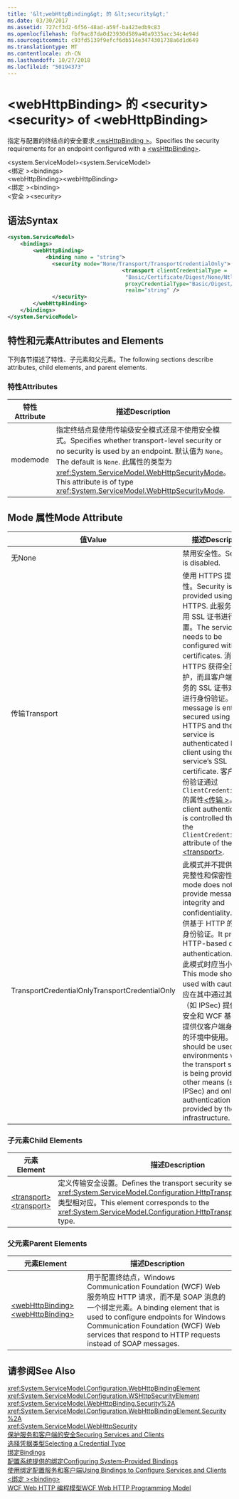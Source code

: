 ```yaml
---
title: '&lt;webHttpBinding&gt; 的 &lt;security&gt;'
ms.date: 03/30/2017
ms.assetid: 727cf3d2-6f56-48ad-a59f-ba423edb9c83
ms.openlocfilehash: fbf9ac87da0d23930d589a40a9335acc34c4e94d
ms.sourcegitcommit: c93fd5139f9efcf6db514e3474301738a6d1d649
ms.translationtype: MT
ms.contentlocale: zh-CN
ms.lasthandoff: 10/27/2018
ms.locfileid: "50194373"
---
```

# <a name="ltsecuritygt-of-ltwebhttpbindinggt"></a><span data-ttu-id="dfd47-102">&lt;webHttpBinding&gt; 的 &lt;security&gt;</span><span class="sxs-lookup"><span data-stu-id="dfd47-102">&lt;security&gt; of &lt;webHttpBinding&gt;</span></span>
<span data-ttu-id="dfd47-103">指定与配置的终结点的安全要求[ \<wsHttpBinding >](../../../../../docs/framework/configure-apps/file-schema/wcf/wshttpbinding.md)。</span><span class="sxs-lookup"><span data-stu-id="dfd47-103">Specifies the security requirements for an endpoint configured with a [\<wsHttpBinding>](../../../../../docs/framework/configure-apps/file-schema/wcf/wshttpbinding.md).</span></span>  
  
 <span data-ttu-id="dfd47-104">\<system.ServiceModel></span><span class="sxs-lookup"><span data-stu-id="dfd47-104">\<system.ServiceModel></span></span>  
<span data-ttu-id="dfd47-105">\<绑定 ></span><span class="sxs-lookup"><span data-stu-id="dfd47-105">\<bindings></span></span>  
<span data-ttu-id="dfd47-106">\<webHttpBinding></span><span class="sxs-lookup"><span data-stu-id="dfd47-106">\<webHttpBinding></span></span>  
<span data-ttu-id="dfd47-107">\<绑定 ></span><span class="sxs-lookup"><span data-stu-id="dfd47-107">\<binding></span></span>  
<span data-ttu-id="dfd47-108">\<安全 ></span><span class="sxs-lookup"><span data-stu-id="dfd47-108">\<security></span></span>  
  
## <a name="syntax"></a><span data-ttu-id="dfd47-109">语法</span><span class="sxs-lookup"><span data-stu-id="dfd47-109">Syntax</span></span>  
  
```xml  
<system.ServiceModel>  
    <bindings>  
        <webHttpBinding>  
            <binding name = "string">  
              <security mode="None/Transport/TransportCredentialOnly">  
                                    <transport clientCredentialType =   
                                     "Basic/Certificate/Digest/None/Ntlm/Windows"  
                                     proxyCredentialType="Basic/Digest/None/Ntlm/Windows"  
                                     realm="string" />  
              </security>  
        </webHttpBinding>  
    </bindings>  
</system.ServiceModel>  
```  
  
## <a name="attributes-and-elements"></a><span data-ttu-id="dfd47-110">特性和元素</span><span class="sxs-lookup"><span data-stu-id="dfd47-110">Attributes and Elements</span></span>  
 <span data-ttu-id="dfd47-111">下列各节描述了特性、子元素和父元素。</span><span class="sxs-lookup"><span data-stu-id="dfd47-111">The following sections describe attributes, child elements, and parent elements.</span></span>  
  
### <a name="attributes"></a><span data-ttu-id="dfd47-112">特性</span><span class="sxs-lookup"><span data-stu-id="dfd47-112">Attributes</span></span>  
  
|<span data-ttu-id="dfd47-113">特性</span><span class="sxs-lookup"><span data-stu-id="dfd47-113">Attribute</span></span>|<span data-ttu-id="dfd47-114">描述</span><span class="sxs-lookup"><span data-stu-id="dfd47-114">Description</span></span>|  
|---------------|-----------------|  
|<span data-ttu-id="dfd47-115">mode</span><span class="sxs-lookup"><span data-stu-id="dfd47-115">mode</span></span>|<span data-ttu-id="dfd47-116">指定终结点是使用传输级安全模式还是不使用安全模式。</span><span class="sxs-lookup"><span data-stu-id="dfd47-116">Specifies whether transport-level security or no security is used by an endpoint.</span></span> <span data-ttu-id="dfd47-117">默认值为 `None`。</span><span class="sxs-lookup"><span data-stu-id="dfd47-117">The default is `None`.</span></span> <span data-ttu-id="dfd47-118">此属性的类型为 <xref:System.ServiceModel.WebHttpSecurityMode>。</span><span class="sxs-lookup"><span data-stu-id="dfd47-118">This attribute is of type <xref:System.ServiceModel.WebHttpSecurityMode>.</span></span>|  
  
## <a name="mode-attribute"></a><span data-ttu-id="dfd47-119">Mode 属性</span><span class="sxs-lookup"><span data-stu-id="dfd47-119">Mode Attribute</span></span>  
  
|<span data-ttu-id="dfd47-120">值</span><span class="sxs-lookup"><span data-stu-id="dfd47-120">Value</span></span>|<span data-ttu-id="dfd47-121">描述</span><span class="sxs-lookup"><span data-stu-id="dfd47-121">Description</span></span>|  
|-----------|-----------------|  
|<span data-ttu-id="dfd47-122">无</span><span class="sxs-lookup"><span data-stu-id="dfd47-122">None</span></span>|<span data-ttu-id="dfd47-123">禁用安全性。</span><span class="sxs-lookup"><span data-stu-id="dfd47-123">Security is disabled.</span></span>|  
|<span data-ttu-id="dfd47-124">传输</span><span class="sxs-lookup"><span data-stu-id="dfd47-124">Transport</span></span>|<span data-ttu-id="dfd47-125">使用 HTTPS 提供安全性。</span><span class="sxs-lookup"><span data-stu-id="dfd47-125">Security is provided using HTTPS.</span></span> <span data-ttu-id="dfd47-126">此服务需要使用 SSL 证书进行配置。</span><span class="sxs-lookup"><span data-stu-id="dfd47-126">The service needs to be configured with SSL certificates.</span></span> <span data-ttu-id="dfd47-127">消息使用 HTTPS 获得全面保护，而且客户端使用服务的 SSL 证书对服务进行身份验证。</span><span class="sxs-lookup"><span data-stu-id="dfd47-127">The message is entirely secured using HTTPS and the service is authenticated by the client using the service’s SSL certificate.</span></span> <span data-ttu-id="dfd47-128">客户端身份验证通过`ClientCredentialType`的属性[\<传输 >](../../../../../docs/framework/configure-apps/file-schema/wcf/transport-of-webhttpbinding.md)。</span><span class="sxs-lookup"><span data-stu-id="dfd47-128">The client authentication is controlled through the `ClientCredentialType` attribute of the [\<transport>](../../../../../docs/framework/configure-apps/file-schema/wcf/transport-of-webhttpbinding.md).</span></span>|  
|<span data-ttu-id="dfd47-129">TransportCredentialOnly</span><span class="sxs-lookup"><span data-stu-id="dfd47-129">TransportCredentialOnly</span></span>|<span data-ttu-id="dfd47-130">此模式并不提供消息的完整性和保密性，</span><span class="sxs-lookup"><span data-stu-id="dfd47-130">This mode does not provide message integrity and confidentiality.</span></span> <span data-ttu-id="dfd47-131">而是提供基于 HTTP 的客户端身份验证。</span><span class="sxs-lookup"><span data-stu-id="dfd47-131">It provides HTTP-based client authentication.</span></span> <span data-ttu-id="dfd47-132">使用此模式时应当小心。</span><span class="sxs-lookup"><span data-stu-id="dfd47-132">This mode should be used with caution.</span></span> <span data-ttu-id="dfd47-133">它应在其中通过其他方式 （如 IPSec) 提供传输安全和 WCF 基础结构提供仅客户端身份验证的环境中使用。</span><span class="sxs-lookup"><span data-stu-id="dfd47-133">It should be used in environments where the transport security is being provided by other means (such as IPSec) and only client authentication is provided by the WCF infrastructure.</span></span>|  
  
### <a name="child-elements"></a><span data-ttu-id="dfd47-134">子元素</span><span class="sxs-lookup"><span data-stu-id="dfd47-134">Child Elements</span></span>  
  
|<span data-ttu-id="dfd47-135">元素</span><span class="sxs-lookup"><span data-stu-id="dfd47-135">Element</span></span>|<span data-ttu-id="dfd47-136">描述</span><span class="sxs-lookup"><span data-stu-id="dfd47-136">Description</span></span>|  
|-------------|-----------------|  
|[<span data-ttu-id="dfd47-137">\<transport></span><span class="sxs-lookup"><span data-stu-id="dfd47-137">\<transport></span></span>](../../../../../docs/framework/configure-apps/file-schema/wcf/transport-of-webhttpbinding.md)|<span data-ttu-id="dfd47-138">定义传输安全设置。</span><span class="sxs-lookup"><span data-stu-id="dfd47-138">Defines the transport security settings.</span></span> <span data-ttu-id="dfd47-139">此元素与 <xref:System.ServiceModel.Configuration.HttpTransportSecurityElement> 类型相对应。</span><span class="sxs-lookup"><span data-stu-id="dfd47-139">This element corresponds to the <xref:System.ServiceModel.Configuration.HttpTransportSecurityElement> type.</span></span>|  
  
### <a name="parent-elements"></a><span data-ttu-id="dfd47-140">父元素</span><span class="sxs-lookup"><span data-stu-id="dfd47-140">Parent Elements</span></span>  
  
|<span data-ttu-id="dfd47-141">元素</span><span class="sxs-lookup"><span data-stu-id="dfd47-141">Element</span></span>|<span data-ttu-id="dfd47-142">描述</span><span class="sxs-lookup"><span data-stu-id="dfd47-142">Description</span></span>|  
|-------------|-----------------|  
|[<span data-ttu-id="dfd47-143">\<webHttpBinding></span><span class="sxs-lookup"><span data-stu-id="dfd47-143">\<webHttpBinding></span></span>](../../../../../docs/framework/configure-apps/file-schema/wcf/webhttpbinding.md)|<span data-ttu-id="dfd47-144">用于配置终结点，Windows Communication Foundation (WCF) Web 服务响应 HTTP 请求，而不是 SOAP 消息的一个绑定元素。</span><span class="sxs-lookup"><span data-stu-id="dfd47-144">A binding element that is used to configure endpoints for Windows Communication Foundation (WCF) Web services that respond to HTTP requests instead of SOAP messages.</span></span>|  
  
## <a name="see-also"></a><span data-ttu-id="dfd47-145">请参阅</span><span class="sxs-lookup"><span data-stu-id="dfd47-145">See Also</span></span>  
 <xref:System.ServiceModel.Configuration.WebHttpBindingElement>  
 <xref:System.ServiceModel.Configuration.WSHttpSecurityElement>  
 <xref:System.ServiceModel.WebHttpBinding.Security%2A>  
 <xref:System.ServiceModel.Configuration.WebHttpBindingElement.Security%2A>  
 <xref:System.ServiceModel.WebHttpSecurity>  
 [<span data-ttu-id="dfd47-146">保护服务和客户端的安全</span><span class="sxs-lookup"><span data-stu-id="dfd47-146">Securing Services and Clients</span></span>](../../../../../docs/framework/wcf/feature-details/securing-services-and-clients.md)  
 [<span data-ttu-id="dfd47-147">选择凭据类型</span><span class="sxs-lookup"><span data-stu-id="dfd47-147">Selecting a Credential Type</span></span>](../../../../../docs/framework/wcf/feature-details/selecting-a-credential-type.md)  
 [<span data-ttu-id="dfd47-148">绑定</span><span class="sxs-lookup"><span data-stu-id="dfd47-148">Bindings</span></span>](../../../../../docs/framework/wcf/bindings.md)  
 [<span data-ttu-id="dfd47-149">配置系统提供的绑定</span><span class="sxs-lookup"><span data-stu-id="dfd47-149">Configuring System-Provided Bindings</span></span>](../../../../../docs/framework/wcf/feature-details/configuring-system-provided-bindings.md)  
 [<span data-ttu-id="dfd47-150">使用绑定配置服务和客户端</span><span class="sxs-lookup"><span data-stu-id="dfd47-150">Using Bindings to Configure Services and Clients</span></span>](../../../../../docs/framework/wcf/using-bindings-to-configure-services-and-clients.md)  
 [<span data-ttu-id="dfd47-151">\<绑定 ></span><span class="sxs-lookup"><span data-stu-id="dfd47-151">\<binding></span></span>](../../../../../docs/framework/misc/binding.md)  
 [<span data-ttu-id="dfd47-152">WCF Web HTTP 编程模型</span><span class="sxs-lookup"><span data-stu-id="dfd47-152">WCF Web HTTP Programming Model</span></span>](../../../../../docs/framework/wcf/feature-details/wcf-web-http-programming-model.md)
